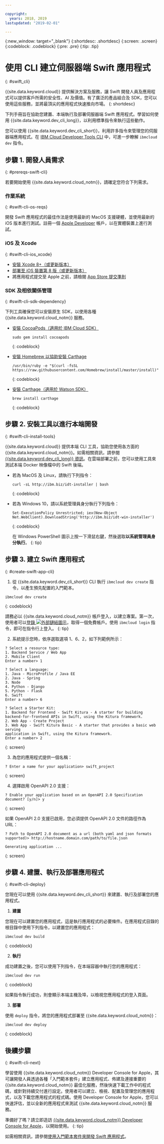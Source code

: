 ```yaml
---

copyright:
  years: 2018, 2019
lastupdated: "2019-02-01"

---
```


{:new_window: target="_blank"}
{:shortdesc: .shortdesc}
{:screen: .screen}
{:codeblock: .codeblock}
{:pre: .pre}
{:tip: .tip}

# 使用 CLI 建立伺服器端 Swift 應用程式
{: #swift_cli}

{{site.data.keyword.cloud}} 提供解決方案及服務，讓 Swift 開發人員及應用程式可以提供客戶所需的安全性、AI 及價值。有了廣泛的產品組合及 SDK，您可以使用這些服務，並將最頂尖的應用程式快速推向市場。
{: shortdesc}

下列手冊旨在協助您建置、本端執行及部署伺服器端 Swift 應用程式。學習如何使用 {{site.data.keyword.dev_cli_long}}，以利用標準指令來執行這些動作。

您可以使用 {{site.data.keyword.dev_cli_short}}，利用許多指令來管理您的伺服器端應用程式。在 [IBM Cloud Developer Tools CLI](/docs/cli/idt/commands.html) 中，可進一步瞭解 `ibmcloud dev` 指令。

## 步驟 1. 開發人員需求
{: #prereqs-swift-cli}

若要開始使用 {{site.data.keyword.cloud_notm}}，請確定您符合下列需求。

### 作業系統
{: #swift-cli-os-reqs}

開發 Swift 應用程式的最佳作法是使用最新的 MacOS 支援硬體，並使用最新的 iOS 版本進行測試。註冊一個 [Apple Developer](https://developer.apple.com/) 帳戶，以在實體裝置上進行測試。

### iOS 及 Xcode
{: #swift-cli-ios_xcode}

- [安裝 Xcode 8+（或更新版本）](https://developer.apple.com/xcode/)
- [部署至 iOS 裝置第 8 版（或更新版本）](https://support.apple.com/downloads/ios)
- 將應用程式提交至 Apple 之前，請檢閱 [App Store 提交準則](https://developer.apple.com/app-store/guidelines/)

### SDK 及相依關係管理
{: #swift-cli-sdk-dependency}

下列工具確保您可以安裝原生 SDK，以使用各種 {{site.data.keyword.cloud_notm}} 服務。

- [安裝 CocoaPods（適用於 IBM Cloud SDK）](https://cocoapods.org/)
  ```
  sudo gem install cocoapods
  ```
  {: codeblock}
  
- [安裝 Homebrew 以協助安裝 Carthage](https://brew.sh/)
  ```
  /usr/bin/ruby -e "$(curl -fsSL https://raw.githubusercontent.com/Homebrew/install/master/install)"
  ```
  {: codeblock}

- [安裝 Carthage（適用於 Watson SDK）](https://github.com/Carthage/Carthage)
  ```
  brew install carthage
  ```
  {: codeblock}

## 步驟 2. 安裝工具以進行本端開發
{: #swift-cli-install-tools}

{{site.data.keyword.cloud}} 提供本端 CLI 工具，協助您使用各方面的 {{site.data.keyword.cloud_notm}}。如需相關資訊，請參閱 [{{site.data.keyword.dev_cli_long}} 資訊](/docs/cli/index.html)。在雲端部署之前，您可以使用工具來測試本端 Docker 映像檔中的 Swift 後端。

* 若為 MacOS 及 Linux，請執行下列指令：
  ```
  curl -sL http://ibm.biz/idt-installer | bash
  ```
  {: codeblock}

* 若為 Windows 10，請以系統管理員身分執行下列指令：
  ```
  Set-ExecutionPolicy Unrestricted; iex(New-Object Net.WebClient).DownloadString('http://ibm.biz/idt-win-installer')
  ```
  {: codeblock}

  在 Windows PowerShell 圖示上按一下滑鼠右鍵，然後選取**以系統管理員身分執行**。
  {: tip}

## 步驟 3. 建立 Swift 應用程式
{: #create-swift-app-cli}

1. 從 {{site.data.keyword.dev_cli_short}} CLI 執行 `ibmcloud dev create` 指令，以產生預先配置的入門範本。 
  ```
  ibmcloud dev create
  ```
  {: codeblock}

  請務必以 {{site.data.keyword.cloud_notm}} 帳戶登入，以建立專案。第一次，使用者可以[登錄 ![外部鏈結圖示](../icons/launch-glyph.svg "外部鏈結圖示")](https://cloud.ibm.com/registration/?cm_sp=dw-bluemix-_-swift-_-devcenter)，取得一個免費帳戶。使用 `ibmcloud login` 指令，即可在指令行上登入。
  {: tip}

2. 系統提示您時，依序選取選項 1、6、2，如下列範例所示：
  ```
  ? Select a resource type:                  
  1. Backend Service / Web App
  2. Mobile Client
  Enter a number> 1

  ? Select a language:
  1. Java - MicroProfile / Java EE
  2. Java - Spring
  3. Node
  4. Python - Django
  5. Python - Flask
  6. Swift
  Enter a number> 6

  ? Select a Starter Kit:
  1. Backend for Frontend - Swift Kitura - A starter for building 
  backend-for-frontend APIs in Swift, using the Kitura framework.
  2. Web App - Create Project
  3. Web App - Swift Kitura Basic - A starter that provides a basic web serving 
  application in Swift, using the Kitura framework.
  Enter a number> 2
  ```
  {: screen}

3. 為您的應用程式提供一個名稱：
  ```
  ? Enter a name for your application> swift_project
  ```
  {: screen}

4. 選擇啟用 OpenAPI 2.0 支援：
  ```
  ? Enable your application based on an OpenAPI 2.0 Specification document? [y/n]> y
  ```
  {: screen}

  如果 OpenAPI 2.0 支援已啟用，您必須提供 OpenAPI 2.0 文件的路徑作為 URL：
  ```
  ? Path to OpenAPI 2.0 document as a url (both yaml and json formats supported)> http://hostname.domain.com/path/to/file.json

  Generating application ...
  ```
  {: screen}

## 步驟 4. 建置、執行及部署應用程式
{: #swift-cli-deploy}

您現在可以使用 {{site.data.keyword.dev_cli_short}} 來建置、執行及部署您的應用程式。

1. **建置**

  您現在可以建置您的應用程式，這是執行應用程式的必要條件。在應用程式目錄的根目錄中使用下列指令，以建置您的應用程式：
  ```
  ibmcloud dev build
  ```
  {: codeblock}

2. **執行**

  成功建置之後，您可以使用下列指令，在本端容器中執行您的應用程式：
  ```
  ibmcloud dev run
  ```
  {: codeblock}

  如果指令執行成功，則會顯示本端主機及埠，以檢視您應用程式的登入頁面。

3. **部署**

  使用 `deploy` 指令，將您的應用程式部署至 {{site.data.keyword.cloud_notm}}：
  ```
  ibmcloud dev deploy
  ```
  {: codeblock}

## 後續步驟
{: #swift-cli-next}

學習使用 {{site.data.keyword.cloud_notm}} Developer Console for Apple，其可讓開發人員透過各種「入門範本套件」建立應用程式、佈建及連接重要的 {{site.data.keyword.cloud_notm}} 最佳化服務，然後快速下載工作中的程式碼，或針對持續交付進行設定。使用者可以建立、檢視、配置及管理您的應用程式，以及下載您應用程式的程式碼。使用 Developer Console for Apple，您可以快速評估，並以全新的應用程式來測試 {{site.data.keyword.cloud_notm}} 服務。

準備好了嗎？請立即造訪 [{{site.data.keyword.cloud_notm}} Developer Console for Apple](https://cloud.ibm.com/developer/appledevelopment/starter-kits)，以開始使用。
{: tip}

如需相關資訊，請參閱[使用入門範本套件來開發 Swift 應用程式](/docs/swift/starter_kit/starter_kits.html)。
